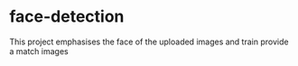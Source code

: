 # face-detection
This project emphasises the face of the uploaded images and train provide a match images

